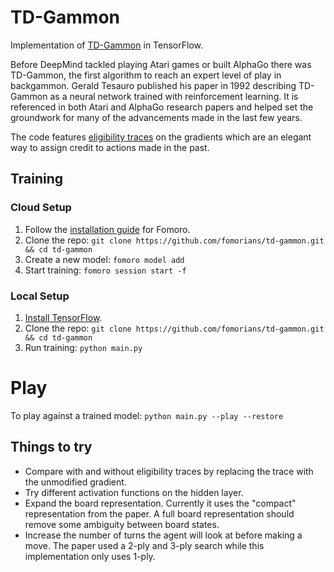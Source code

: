 # TD-Gammon

Implementation of [TD-Gammon](http://www.bkgm.com/articles/tesauro/tdl.html) in TensorFlow.

Before DeepMind tackled playing Atari games or built AlphaGo there was TD-Gammon, the first algorithm to reach an expert level of play in backgammon. Gerald Tesauro published his paper in 1992 describing TD-Gammon as a neural network trained with reinforcement learning. It is referenced in both Atari and AlphaGo research papers and helped set the groundwork for many of the advancements made in the last few years.

The code features [eligibility traces](https://webdocs.cs.ualberta.ca/~sutton/book/ebook/node87.html#fig:GDTDl) on the gradients which are an elegant way to assign credit to actions made in the past.

## Training

### Cloud Setup

1. Follow the [installation guide](https://fomoro.gitbooks.io/guide/content/installation.html) for Fomoro.
2. Clone the repo: `git clone https://github.com/fomorians/td-gammon.git && cd td-gammon`
3. Create a new model: `fomoro model add`
4. Start training: `fomoro session start -f`

### Local Setup

1. [Install TensorFlow](https://www.tensorflow.org/versions/r0.7/get_started/os_setup.html#pip-installation).
2. Clone the repo: `git clone https://github.com/fomorians/td-gammon.git && cd td-gammon`
3. Run training: `python main.py`

# Play

To play against a trained model: `python main.py --play --restore`

## Things to try

- Compare with and without eligibility traces by replacing the trace with the unmodified gradient.
- Try different activation functions on the hidden layer.
- Expand the board representation. Currently it uses the "compact" representation from the paper. A full board representation should remove some ambiguity between board states.
- Increase the number of turns the agent will look at before making a move. The paper used a 2-ply and 3-ply search while this implementation only uses 1-ply.

